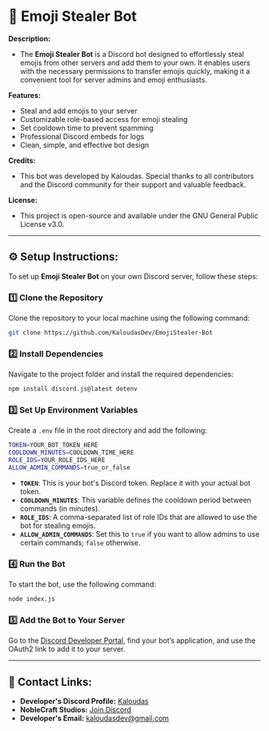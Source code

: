 # 🔫 **Emoji Stealer Bot**

**Description:**  
- The **Emoji Stealer Bot** is a Discord bot designed to effortlessly steal emojis from other servers and add them to your own. It enables users with the necessary permissions to transfer emojis quickly, making it a convenient tool for server admins and emoji enthusiasts.

**Features:**  
- Steal and add emojis to your server  
- Customizable role-based access for emoji stealing  
- Set cooldown time to prevent spamming  
- Professional Discord embeds for logs  
- Clean, simple, and effective bot design  

**Credits:**  
- This bot was developed by Kaloudas. Special thanks to all contributors and the Discord community for their support and valuable feedback.  

**License:**  
- This project is open-source and available under the GNU General Public License v3.0.  

---

## ⚙️ **Setup Instructions:**

To set up **Emoji Stealer Bot** on your own Discord server, follow these steps:

### 1️⃣ **Clone the Repository**  
Clone the repository to your local machine using the following command:  
```sh
git clone https://github.com/KaloudasDev/EmojiStealer-Bot
```

### 2️⃣ **Install Dependencies**  
Navigate to the project folder and install the required dependencies:  
```sh
npm install discord.js@latest dotenv
```

### 3️⃣ **Set Up Environment Variables**  
Create a `.env` file in the root directory and add the following:  
```sh
TOKEN=YOUR_BOT_TOKEN_HERE
COOLDOWN_MINUTES=COOLDOWN_TIME_HERE
ROLE_IDS=YOUR_ROLE_IDS_HERE
ALLOW_ADMIN_COMMANDS=true_or_false
```

- **`TOKEN`**: This is your bot's Discord token. Replace it with your actual bot token.
- **`COOLDOWN_MINUTES`**: This variable defines the cooldown period between commands (in minutes).
- **`ROLE_IDS`**: A comma-separated list of role IDs that are allowed to use the bot for stealing emojis.
- **`ALLOW_ADMIN_COMMANDS`**: Set this to `true` if you want to allow admins to use certain commands; `false` otherwise.

### 4️⃣ **Run the Bot**  
To start the bot, use the following command:  
```sh
node index.js
```

### 5️⃣ **Add the Bot to Your Server**  
Go to the [Discord Developer Portal](https://discord.com/developers/applications), find your bot’s application, and use the OAuth2 link to add it to your server.

---

## 🔗 **Contact Links:**  
- **Developer's Discord Profile:** [Kaloudas](https://discordlookup.com/user/1069279857072160921)  
- **NobleCraft Studios:** [Join Discord](https://discord.gg/noblecraft)  
- **Developer's Email:** [kaloudasdev@gmail.com](mailto:kaloudasdev@example.com)
